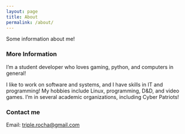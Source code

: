 ```yaml
---
layout: page
title: About
permalink: /about/
---
```


Some information about me! 

### More Information

I’m a student developer who loves gaming, python, and computers in general! 

I like to work on software and systems, and I have skills in IT and programming! My hobbies include Linux, programming, D&D, and video games. I’m in several academic organizations, including Cyber Patriots! 

### Contact me

Email: [triple.rocha@gmail.com](mailto:triple.rocha@gmail.com)
